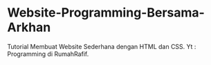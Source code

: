 # Website-Programming-Bersama-Arkhan
Tutorial Membuat Website Sederhana dengan HTML dan CSS. Yt : Programming di RumahRafif.
